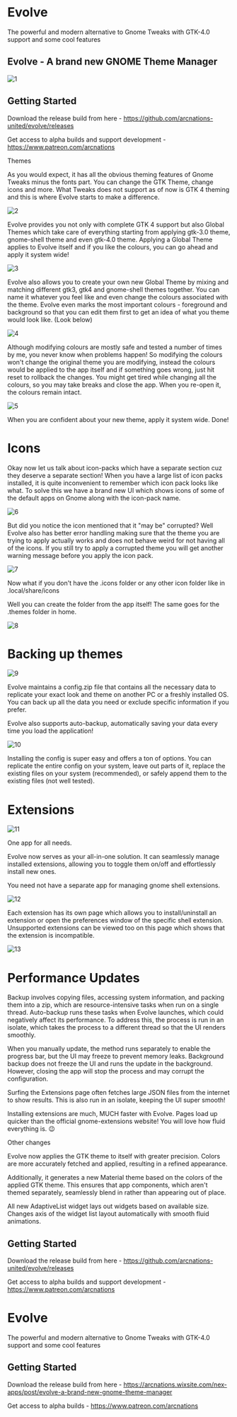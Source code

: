 # Evolve

The powerful and modern alternative to Gnome Tweaks with GTK-4.0 support and some cool features

## Evolve - A brand new GNOME Theme Manager
![1](https://github.com/arcnations-united/evolve/assets/114287507/4a9c19b2-afb9-422d-aabd-401c6ecae3c8)


## Getting Started

Download the release build from here -
https://github.com/arcnations-united/evolve/releases

Get access to alpha builds and support development -
https://www.patreon.com/arcnations

Themes

As you would expect, it has all the obvious theming features of Gnome Tweaks minus the fonts part. You can change the GTK Theme, change icons and more. What Tweaks does not support as of now is GTK 4 theming and this is where Evolve starts to make a difference.

![2](https://github.com/arcnations-united/evolve/assets/114287507/cdd4d19c-4fbc-425a-bf5f-cc585da78922)

Evolve provides you not only with complete GTK 4 support but also Global Themes which take care of everything starting from applying gtk-3.0 theme, gnome-shell theme and even gtk-4.0 theme. Applying a Global Theme applies to Evolve itself and if you like the colours, you can go ahead and apply it system wide!

![3](https://github.com/arcnations-united/evolve/assets/114287507/99f3c98a-2ae0-448b-bbef-7f96c18998ae)

Evolve also allows you to create your own new Global Theme by mixing and matching different gtk3, gtk4 and gnome-shell themes together. You can name it whatever you feel like and even change the colours associated with the theme. Evolve even marks the most important colours - foreground and background so that you can edit them first to get an idea of what you theme would look like. (Look below)

![4](https://github.com/arcnations-united/evolve/assets/114287507/987349ce-bcfb-43ed-830f-a046d91cfc94)

Although modifying colours are mostly safe and tested a number of times by me, you never know when problems happen! So modifying the colours won't change the original theme you are modifying, instead the colours would be applied to the app itself and if something goes wrong, just hit reset to rollback the changes. You might get tired while changing all the colours, so you may take breaks and close the app. When you re-open it, the colours remain intact.

![5](https://github.com/arcnations-united/evolve/assets/114287507/600171f4-cf31-4711-b800-cc2f2f281c20)

When you are confident about your new theme, apply it system wide. Done!

# Icons

Okay now let us talk about icon-packs which have a separate section cuz they deserve a separate section! When you have a large list of icon packs installed, it is quite inconvenient to remember which icon pack looks like what. To solve this we have a brand new UI which shows icons of some of the default apps on Gnome along with the icon-pack name.

![6](https://github.com/arcnations-united/evolve/assets/114287507/8338e754-518c-4fa1-a2df-6a2157fae514)

But did you notice the icon mentioned that it "may be" corrupted? Well Evolve also has better error handling making sure that the theme you are trying to apply actually works and does not behave weird for not having all of the icons. If you still try to apply a corrupted theme you will get another warning message before you apply the icon pack.

![7](https://github.com/arcnations-united/evolve/assets/114287507/9a6846b4-7416-4837-b69a-98c341e53f52)

Now what if you don't have the .icons folder or any other icon folder like in .local/share/icons

Well you can create the folder from the app itself! The same goes for the .themes folder in home.

![8](https://github.com/arcnations-united/evolve/assets/114287507/2a271b91-d047-4800-842c-fa20c3ee27d6)

# Backing up themes
![9](https://github.com/arcnations-united/evolve/assets/114287507/09cf94cc-870e-4ebf-9954-a46d5bb1e58e)

Evolve maintains a config.zip file that contains all the necessary data to replicate your exact look and theme on another PC or a freshly installed OS. You can back up all the data you need or exclude specific information if you prefer.

Evolve also supports auto-backup, automatically saving your data every time you load the application!

![10](https://github.com/arcnations-united/evolve/assets/114287507/9fc9972c-ae4d-4cad-a195-89ec5036d46c)

Installing the config is super easy and offers a ton of options. You can replicate the entire config on your system, leave out parts of it, replace the existing files on your system (recommended), or safely append them to the existing files (not well tested).

# Extensions

![11](https://github.com/arcnations-united/evolve/assets/114287507/d4349c72-eb2f-4968-b854-565e261d2143)

One app for all needs.

Evolve now serves as your all-in-one solution. It can seamlessly manage installed extensions, allowing you to toggle them on/off and effortlessly install new ones. 

You need not have a separate app for managing gnome shell extensions.

![12](https://github.com/arcnations-united/evolve/assets/114287507/13d8068b-8881-474a-8c4a-f0a420fa6ab9)

Each extension has its own page which allows you to install/uninstall an extension or open the preferences window of the specific shell extension. Unsupported extensions can be viewed too on this page which shows that the extension is incompatible.

![13](https://github.com/arcnations-united/evolve/assets/114287507/a47d7608-3417-41c9-b28b-37167c340f99)

# Performance Updates

Backup involves copying files, accessing system information, and packing them into a zip, which are resource-intensive tasks when run on a single thread. Auto-backup runs these tasks when Evolve launches, which could negatively affect its performance. To address this, the process is run in an isolate, which takes the process to a different thread so that the UI renders smoothly.

When you manually update, the method runs separately to enable the progress bar, but the UI may freeze to prevent memory leaks. Background backup does not freeze the UI and runs the update in the background. However, closing the app will stop the process and may corrupt the configuration.

Surfing the Extensions page often fetches large JSON files from the internet to show results. This is also run in an isolate, keeping the UI super smooth!

Installing extensions are much, MUCH faster with Evolve. Pages load up quicker than the official gnome-extensions website! You will love how fluid everything is. 😉

Other changes

Evolve now applies the GTK theme to itself with greater precision. Colors are more accurately fetched and applied, resulting in a refined appearance.

Additionally, it generates a new Material theme based on the colors of the applied GTK theme. This ensures that app components, which aren't themed separately, seamlessly blend in rather than appearing out of place.

All new AdaptiveList widget lays out widgets based on available size. Changes axis of the widget list layout automatically with smooth fluid animations.


## Getting Started

Download the release build from here -
https://github.com/arcnations-united/evolve/releases

Get access to alpha builds and support development -
https://www.patreon.com/arcnations
# Evolve

The powerful and modern alternative to Gnome Tweaks with GTK-4.0 support and some cool features

## Getting Started

Download the release build from here -
https://arcnations.wixsite.com/nex-apps/post/evolve-a-brand-new-gnome-theme-manager

Get access to alpha builds -
https://www.patreon.com/arcnations
